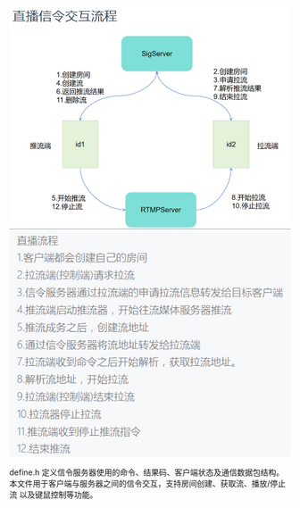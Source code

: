 ![alt text](./image/image.png)
![alt text](./image/image-1.png)

define.h 定义信令服务器使用的命令、结果码、客户端状态及通信数据包结构。
本文件用于客户端与服务器之间的信令交互，支持房间创建、获取流、播放/停止流
以及键鼠控制等功能。



